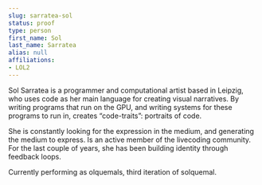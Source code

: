 ```yaml
---
slug: sarratea-sol
status: proof
type: person
first_name: Sol
last_name: Sarratea
alias: null
affiliations:
- LOL2
---
```


Sol Sarratea is a programmer and computational artist based in Leipzig, who uses code as her
main language for creating visual narratives. By writing programs that run on the GPU, and
writing systems for these programs to run in, creates “code-traits”: portraits of code.

She is constantly looking for the expression in the medium, and generating the medium to
express. Is an active member of the livecoding community. For the last couple of years, she has
been building identity through feedback loops.

Currently performing as olquemals, third iteration of solquemal.

